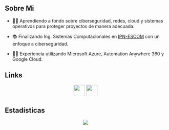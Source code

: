 ## Sobre Mi

- 🕵️‍♂️ Aprendiendo a fondo sobre ciberseguridad, redes, cloud y sistemas operativos para proteger proyectos de manera adecuada.

- 📚 Finalizando Ing. Sistemas Computacionales en [IPN-ESCOM](https://www.escom.ipn.mx/) con un enfoque a ciberseguridad.

- 👨‍💻 Experiencia utilizando Microsoft Azure, Automation Anywhere 360 y Google Cloud.

## Links

<p align="center">
<a href="https://www.linkedin.com/in/sergio-p-b79931122/"><img  src="https://img.shields.io/badge/linkedin-%230077B5.svg?&style=for-the-badge&logo=linkedin&logoColor=white" height=35 target="_blank" ></a>
<a href="https://drive.google.com/file/d/1YYAXMoc5fTP_BtSnUZffshz-GolCr11A/view?usp=sharing"><img src="https://img.shields.io/badge/resume-F4B400.svg?&style=for-the-badge&logo=googledrive&logoColor=white" height=35 target="_blank" ></a>
</p>

## Estadísticas

<p align="center">
<img src="https://github-readme-stats.vercel.app/api/top-langs/?username=serch-pa&layout=compact&langs_count=10"/> 
</p>
